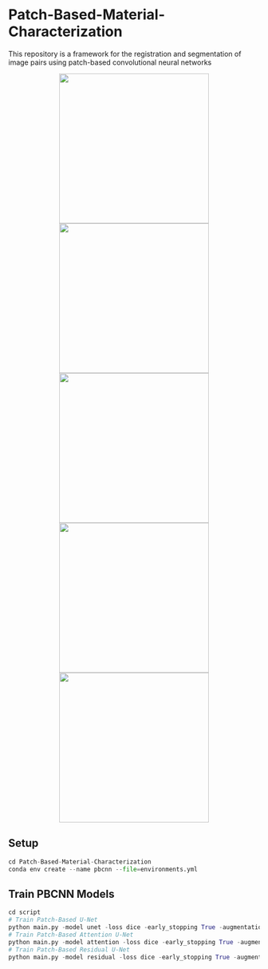# Patch-Based-Material-Characterization
This repository is a framework for the registration and segmentation of image pairs using patch-based convolutional neural networks

<p align="center">
  <img src="https://github.com/user-attachments/assets/e81814f3-47e5-4848-9e6c-51c2254e4fc3" width="300" />
  <img src="https://github.com/user-attachments/assets/40d24ad3-9aa6-4d39-80da-8a349df7b1e1" width="300" /> 
  <img src="https://github.com/user-attachments/assets/29662572-6c8b-483b-b943-ed51f065b8dd" width="300" />
  <img src="https://github.com/user-attachments/assets/d8d5f17c-fafd-44ff-adec-5dcaf18a697d" width="300" />
  <img src="https://github.com/user-attachments/assets/5eaadd4e-3de1-4925-8dbc-2e3682ec7b84" width="300" />
</p>


## Setup
```python
cd Patch-Based-Material-Characterization
conda env create --name pbcnn --file=environments.yml
```
## Train PBCNN Models
```python
cd script
# Train Patch-Based U-Net
python main.py -model unet -loss dice -early_stopping True -augmentation True
# Train Patch-Based Attention U-Net
python main.py -model attention -loss dice -early_stopping True -augmentation True
# Train Patch-Based Residual U-Net
python main.py -model residual -loss dice -early_stopping True -augmentation True
```

